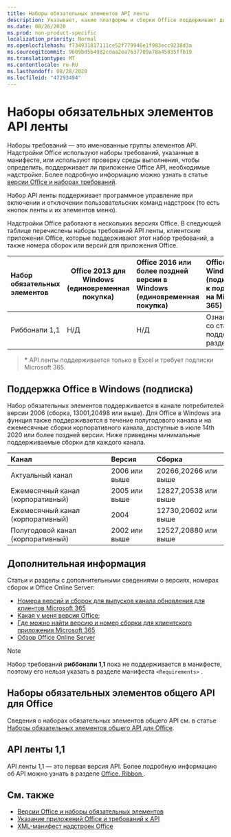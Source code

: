 ```yaml
---
title: Наборы обязательных элементов API ленты
description: Указывает, какие платформы и сборки Office поддерживают динамические API ленты.
ms.date: 08/26/2020
ms.prod: non-product-specific
localization_priority: Normal
ms.openlocfilehash: f734931817111ce52f779946e1f983ecc9238d3a
ms.sourcegitcommit: 9609bd5b4982cdaa2ea7637709a78a45835ffb19
ms.translationtype: MT
ms.contentlocale: ru-RU
ms.lasthandoff: 08/28/2020
ms.locfileid: "47293494"
---
```

# <a name="ribbon-api-requirement-sets"></a>Наборы обязательных элементов API ленты

Наборы требований — это именованные группы элементов API. Надстройки Office используют наборы требований, указанные в манифесте, или используют проверку среды выполнения, чтобы определить, поддерживает ли приложение Office API, необходимые надстройке. Более подробную информацию можно узнать в статье [версии Office и наборах требований](/office/dev/add-ins/develop/office-versions-and-requirement-sets).

Набор API ленты поддерживает программное управление при включении и отключении пользовательских команд надстроек (то есть кнопок ленты и их элементов меню).

Надстройки Office работают в нескольких версиях Office. В следующей таблице перечислены наборы требований API ленты, клиентские приложения Office, которые поддерживают этот набор требований, а также номера сборок или версий для приложения Office.

|  Набор обязательных элементов  | Office 2013 для Windows<br>(единовременная покупка) | Office 2016 или более поздней версии в Windows<br>(единовременная покупка)   | Office для Windows\*<br>(подключено к подписке на Microsoft 365) |  Office для iPad<br>(подключено к подписке на Microsoft 365)  |  Office для Mac\*<br>(подключено к подписке на Microsoft 365)  | Office в Интернете\*  |  Office Online Server  |
|:-----|-----|:-----|:-----|:-----|:-----|:-----|:-----|
| Риббонапи 1,1  | Н/Д | Н/Д | Ознакомьтесь со статьей поддержка<br>раздел ниже | Недоступно | 16,38 | Скоро | Недоступно|

> **&#42;** API ленты поддерживается только в Excel и требует подписки Microsoft 365. 

## <a name="office-on-windows-subscription-support"></a>Поддержка Office в Windows (подписка)

Набор обязательных элементов поддерживается в канале потребителей версии 2006 (сборка, 13001,20498 или выше). Для Office в Windows эта функция также поддерживается в течение полугодового канала и на ежемесячные сборки корпоративного канала, доступные в июле 14th 2020 или более поздней версии. Ниже приведены минимальные поддерживаемые сборки для каждого канала.  

|Канал | Версия | Сборка|
|:-----|:-----|:-----|
|Актуальный канал | 2006 или выше | 20266,20266 или выше|
|Ежемесячный канал (корпоративный) | 2005 или выше | 12827,20538 или выше|
|Ежемесячный канал (корпоративный) | 2004 | 12730,20602 или выше|
|Полугодовой канал (корпоративный) | 2002 или выше | 12527,20880 или выше|

## <a name="more-information"></a>Дополнительная информация

Статьи и разделы с дополнительными сведениями о версиях, номерах сборок и Office Online Server:

- [Номера версий и сборок для выпусков канала обновления для клиентов Microsoft 365](https://support.office.com/article/version-and-build-numbers-of-update-channel-releases-ae942449-1fca-4484-898b-a933ea23def7)
- [Какая у меня версия Office](https://support.office.com/article/What-version-of-Office-am-I-using-932788b8-a3ce-44bf-bb09-e334518b8b19);
- [Где можно найти версию и номер сборки для клиентского приложения Microsoft 365](https://support.office.com/article/version-and-build-numbers-of-update-channel-releases-ae942449-1fca-4484-898b-a933ea23def7)
- [Обзор Office Online Server](/officeonlineserver/office-online-server-overview)

> [!NOTE]
> Набор требований **риббонапи 1,1** пока не поддерживается в манифесте, поэтому его нельзя указать в разделе манифеста `<Requirements>` .


## <a name="office-common-api-requirement-sets"></a>Наборы обязательных элементов общего API для Office

Сведения о наборах обязательных элементов общего API см. в статье [Наборы обязательных элементов общего API для Office](office-add-in-requirement-sets.md).

## <a name="ribbon-api-11"></a>API ленты 1,1

API ленты 1,1 — это первая версия API. Более подробную информацию об API можно узнать в разделе [Office. Ribbon ](/javascript/api/office/office.ribbon) .

## <a name="see-also"></a>См. также

- [Версии Office и наборы обязательных элементов](/office/dev/add-ins/develop/office-versions-and-requirement-sets)
- [Указание приложений Office и требований к API](/office/dev/add-ins/develop/specify-office-hosts-and-api-requirements)
- [XML-манифест надстроек Office](/office/dev/add-ins/develop/add-in-manifests)
